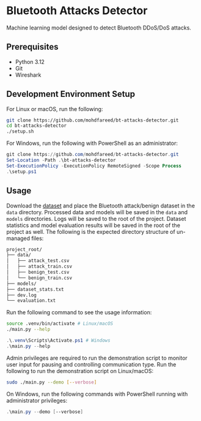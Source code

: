 # Bluetooth Attacks Detector

Machine learning model designed to detect Bluetooth DDoS/DoS attacks.

## Prerequisites

- Python 3.12
- Git
- Wireshark

## Development Environment Setup

For Linux or macOS, run the following:

```sh
git clone https://github.com/mohdfareed/bt-attacks-detector.git
cd bt-attacks-detector
./setup.sh
```

For Windows, run the following with PowerShell as an administrator:

```ps1
git clone https://github.com/mohdfareed/bt-attacks-detector.git
Set-Location -Path .\bt-attacks-detector
Set-ExecutionPolicy -ExecutionPolicy RemoteSigned -Scope Process
.\setup.ps1
```

## Usage

<!-- TODO: update dataset download instructions -->

Download the [dataset](https://www.unb.ca/cic/datasets/iomt-dataset-2024.html)
and place the Bluetooth attack/benign dataset in the `data` directory.
Processed data and models will be saved in the `data` and `models` directories.
Logs will be saved to the root of the project. Dataset statistics and model
evaluation results will be saved in the root of the project as well. The
following is the expected directory structure of un-managed files:

```txt
project_root/
├── data/
│   ├── attack_test.csv
│   ├── attack_train.csv
│   ├── benign_test.csv
│   └── benign_train.csv
├── models/
├── dataset_stats.txt
├── dev.log
└── evaluation.txt
```

Run the following command to see the usage information:

```sh
source .venv/bin/activate # Linux/macOS
./main.py --help
```

```ps1
.\.venv\Scripts\Activate.ps1 # Windows
.\main.py --help
```

Admin privileges are required to run the demonstration script to monitor user
input for pausing and controlling communication type. Run the following to run
the demonstration script on Linux/macOS:

```sh
sudo ./main.py --demo [--verbose]
```

On Windows, run the following commands with PowerShell running with
administrator privileges:

```ps1
.\main.py --demo [--verbose]
```
